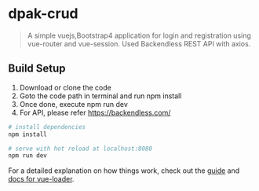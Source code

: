 # dpak-crud

> A simple vuejs,Bootstrap4 application for login and registration using vue-router and vue-session. Used Backendless REST API with axios.

## Build Setup

1. Download or clone the code
2. Goto the code path in terminal and run npm install
3. Once done, execute npm run dev
4. For API, please refer https://backendless.com/

``` bash
# install dependencies
npm install

# serve with hot reload at localhost:8080
npm run dev

```

For a detailed explanation on how things work, check out the [guide](http://vuejs-templates.github.io/webpack/) and [docs for vue-loader](http://vuejs.github.io/vue-loader).
